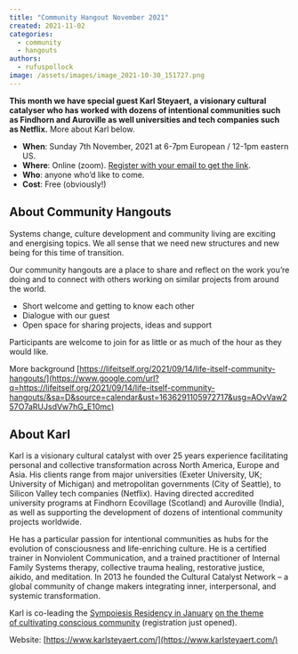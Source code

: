 ```yaml
---
title: "Community Hangout November 2021"
created: 2021-11-02
categories: 
  - community
  - hangouts
authors: 
  - rufuspollock
image: /assets/images/image_2021-10-30_151727.png
---
```


**This month we have special guest Karl Steyaert, a visionary cultural catalyser who has worked with dozens of intentional communities such as Findhorn and Auroville as well universities and tech companies such as Netflix.** More about Karl below.

- **When**: Sunday 7th November, 2021 at 6-7pm European / 12-1pm eastern US.
- **Where**: Online (zoom). [Register with your email to get the link](https://forms.gle/J7tHUsg3c3c3bPJTA).
- **Who**: anyone who’d like to come.
- **Cost**: Free (obviously!)

## **About Community Hangouts**

Systems change, culture development and community living are exciting and energising topics. We all sense that we need new structures and new being for this time of transition.

Our community hangouts are a place to share and reflect on the work you’re doing and to connect with others working on similar projects from around the world.

- Short welcome and getting to know each other
- Dialogue with our guest
- Open space for sharing projects, ideas and support

Participants are welcome to join for as little or as much of the hour as they would like.

More background [https://lifeitself.org/2021/09/14/life-itself-community-hangouts/](https://www.google.com/url?q=https://lifeitself.org/2021/09/14/life-itself-community-hangouts/&sa=D&source=calendar&ust=1636291105972717&usg=AOvVaw257O7aRUJsdVw7hG_E10mc)

## **About Karl**

Karl is a visionary cultural catalyst with over 25 years experience facilitating personal and collective transformation across North America, Europe and Asia. His clients range from major universities (Exeter University, UK; University of Michigan) and metropolitan governments (City of Seattle), to Silicon Valley tech companies (Netflix). Having directed accredited university programs at Findhorn Ecovillage (Scotland) and Auroville (India), as well as supporting the development of dozens of intentional community projects worldwide.

He has a particular passion for intentional communities as hubs for the evolution of consciousness and life-enriching culture. He is a certified trainer in Nonviolent Communication, and a trained practitioner of Internal Family Systems therapy, collective trauma healing, restorative justice, aikido, and meditation. In 2013 he founded the Cultural Catalyst Network – a global community of change makers integrating inner, interpersonal, and systemic transformation.

Karl is co-leading the [Sympoiesis Residency in January](https://lifeitself.org/sympoiesis/3-cultivating-conscious-community-jan-2022/) [on the theme of cultivating conscious community](https://lifeitself.org/sympoiesis/3-cultivating-conscious-community-jan-2022/) (registration just opened).

Website: [https://www.karlsteyaert.com/](https://www.karlsteyaert.com/)
